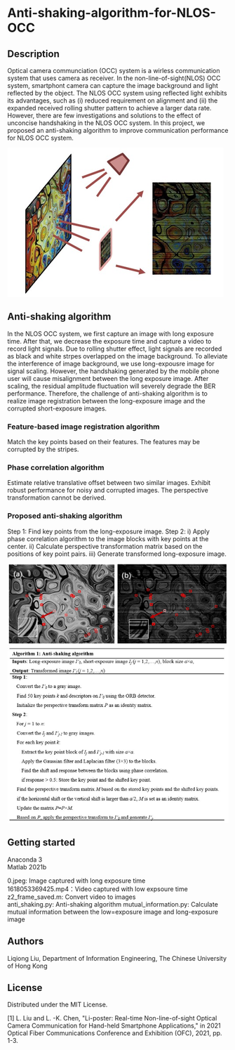 # Anti-shaking-algorithm-for-NLOS-OCC
## Description
Optical camera communciation (OCC) system is a wirless communication system that uses camera as receiver. In the non-line-of-sight(NLOS) OCC system, smartphont camera can capture the image background and light reflected by the object. The NLOS OCC system using reflected light exhibits its advantages, such as (i) reduced requirement on alignment and (ii) the expanded received rolling shutter pattern to achieve a larger data rate. However, there are few investigations and solutions to the effect of unconcise handshaking in the NLOS OCC system. In this project, we proposed an anti-shaking algorithm to improve communication performance for NLOS OCC system.

![image](https://github.com/Rabby3223/Anti-shaking-algorithm-for-NLOS-OCC/blob/main/system_architecture.jpg)
## Anti-shaking algorithm

In the NLOS OCC system, we first capture an image with long exposure time. After that, we decrease the exposure time and capture a video to record light signals. Due to rolling shutter effect, light signals are recorded as black and white strpes overlapped on the image background. To alleviate the interference of image background, we use long-expousre image for signal scaling. However, the handshaking generated by the mobile phone user will cause misalignment between the long exposure image. After scaling, the residual amplitude fluctuation will severely degrade the BER performance. Therefore, the challenge of anti-shaking algorithm is to realize image registration between the long-exposure image and the corrupted short-exposure images.  
### Feature-based image registration algorithm
Match the key points based on their features.
The features may be corrupted by the stripes.
### Phase correlation algorithm
Estimate relative translative offset between two similar images.
Exhibit robust performance for noisy and corrupted images.
The perspective transformation cannot be derived. 
### Proposed anti-shaking algorithm
Step 1: Find key points from the long-exposure image.
Step 2: i) Apply phase correlation algorithm to the image blocks with key points at the center. ii) Calculate perspective transformation matrix based on the positions of key point pairs. iii) Generate transformed long-exposure image.
  
![image](https://github.com/Rabby3223/Anti-shaking-algorithm-for-NLOS-OCC/blob/main/example_images.jpg)
![image](https://github.com/Rabby3223/Anti-shaking-algorithm-for-NLOS-OCC/blob/main/algorithm.jpg)

## Getting started

Anaconda 3  
Matlab 2021b  
  
0.jpeg: Image captured with long exposure time  
1618053369425.mp4：Video captured with low expsoure time  
z2_frame_saved.m: Convert video to images  
anti_shaking.py: Anti-shaking algorithm
mutual_information.py: Calculate mutual information between the low=exposure image and long-exposure image  


## Authors

Liqiong Liu, Department of Information Engineering, The Chinese University of Hong Kong

## License

Distributed under the MIT License.

[1] L. Liu and L. -K. Chen, "Li-poster: Real-time Non-line-of-sight Optical Camera Communication for Hand-held Smartphone Applications," in 2021 Optical Fiber Communications Conference and Exhibition (OFC), 2021, pp. 1-3.
